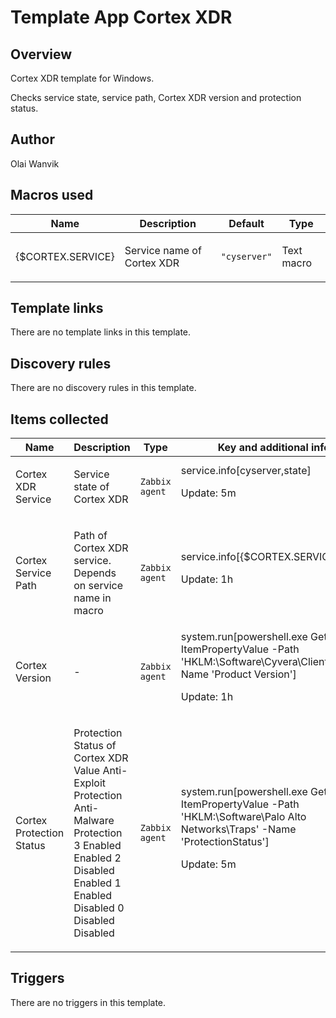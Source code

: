 # Template App Cortex XDR

## Overview

Cortex XDR template for Windows.


Checks service state, service path, Cortex XDR version and protection status.

## Author

Olai Wanvik

## Macros used

|Name|Description|Default|Type|
|----|-----------|-------|----|
|{$CORTEX.SERVICE}|<p>Service name of Cortex XDR</p>|`"cyserver"`|Text macro|
## Template links

There are no template links in this template.

## Discovery rules

There are no discovery rules in this template.

## Items collected

|Name|Description|Type|Key and additional info|
|----|-----------|----|----|
|Cortex XDR Service|<p>Service state of Cortex XDR</p>|`Zabbix agent`|service.info[cyserver,state]<p>Update: 5m</p>|
|Cortex Service Path|<p>Path of Cortex XDR service. Depends on service name in macro</p>|`Zabbix agent`|service.info[{$CORTEX.SERVICE},path]<p>Update: 1h</p>|
|Cortex Version|<p>-</p>|`Zabbix agent`|system.run[powershell.exe Get-ItemPropertyValue -Path 'HKLM:\Software\Cyvera\Client\' -Name 'Product Version']<p>Update: 1h</p>|
|Cortex Protection Status|<p>Protection Status of Cortex XDR Value Anti-Exploit Protection Anti-Malware Protection 3 Enabled Enabled 2 Disabled Enabled 1 Enabled Disabled 0 Disabled Disabled</p>|`Zabbix agent`|system.run[powershell.exe Get-ItemPropertyValue -Path 'HKLM:\Software\Palo Alto Networks\Traps\' -Name 'ProtectionStatus']<p>Update: 5m</p>|
## Triggers

There are no triggers in this template.

